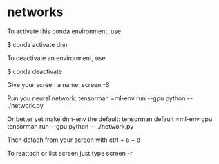 # networks

To activate this conda environment, use    

$ conda activate dnn   

To deactivate an environment, use

$ conda deactivate          

Give your screen a name:
screen -S <name> 

Run you neural network:
tensorman =ml-env run --gpu python -- ./network.py

Or better yet make dnn-env the default:
tensorman default =ml-env gpu
tensorman run --gpu python -- ./network.py

Then detach from your screen with
ctrl + a + d

To reattach or list screen just type
screen -r

